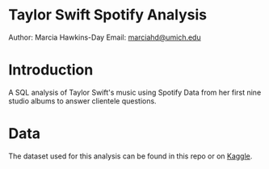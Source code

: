 # Taylor Swift Spotify Analysis

Author: Marcia Hawkins-Day
Email: marciahd@umich.edu

# Introduction
A SQL analysis of Taylor Swift's music using Spotify Data from her first nine studio albums to answer clientele questions. 

# Data

The dataset used for this analysis can be found in this repo or on [Kaggle](https://www.kaggle.com/datasets/thespacefreak/taylor-swift-spotify-data?select=spotify_taylorswift.csv). 
